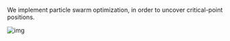 We implement particle swarm optimization, in order to uncover critical-point positions.

![img](https://github.com/ntigkaris/xcv/assets/87975862/bd37a7ab-ec5c-4e91-93a8-9382d11d79ac)
